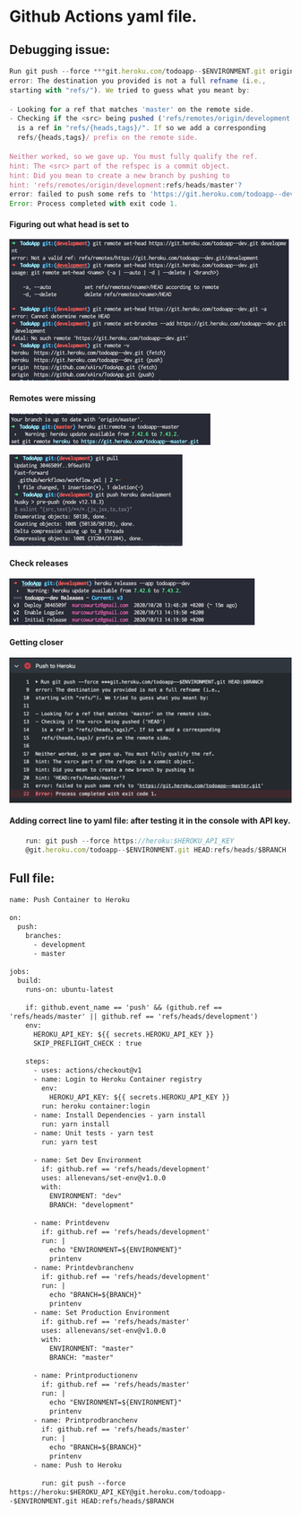 # Github Actions yaml file.

## Debugging issue:

```javascript
Run git push --force ***git.heroku.com/todoapp--$ENVIRONMENT.git origin/$BRANCH:master
error: The destination you provided is not a full refname (i.e.,
starting with "refs/"). We tried to guess what you meant by:

- Looking for a ref that matches 'master' on the remote side.
- Checking if the <src> being pushed ('refs/remotes/origin/development')
  is a ref in "refs/{heads,tags}/". If so we add a corresponding
  refs/{heads,tags}/ prefix on the remote side.

Neither worked, so we gave up. You must fully qualify the ref.
hint: The <src> part of the refspec is a commit object.
hint: Did you mean to create a new branch by pushing to
hint: 'refs/remotes/origin/development:refs/heads/master'?
error: failed to push some refs to 'https://git.heroku.com/todoapp--dev.git'
Error: Process completed with exit code 1.
```

#### Figuring out what head is set to

![](../.gitbook/assets/image%20%288%29.png)

#### Remotes were missing

![](../.gitbook/assets/image%20%2812%29.png)

![](../.gitbook/assets/image%20%289%29.png)

#### Check releases

![](../.gitbook/assets/image%20%2810%29.png)

#### Getting closer

![](../.gitbook/assets/image%20%2811%29.png)

#### Adding correct line to yaml file: after testing it in the console with API key.

```javascript
    run: git push --force https://heroku:$HEROKU_API_KEY
    @git.heroku.com/todoapp--$ENVIRONMENT.git HEAD:refs/heads/$BRANCH
```

## Full file:

```
name: Push Container to Heroku

on:
  push:
    branches:
      - development
      - master

jobs:
  build:
    runs-on: ubuntu-latest

    if: github.event_name == 'push' && (github.ref == 'refs/heads/master' || github.ref == 'refs/heads/development')
    env:
      HEROKU_API_KEY: ${{ secrets.HEROKU_API_KEY }}
      SKIP_PREFLIGHT_CHECK : true

    steps:
      - uses: actions/checkout@v1
      - name: Login to Heroku Container registry
        env:
          HEROKU_API_KEY: ${{ secrets.HEROKU_API_KEY }}
        run: heroku container:login
      - name: Install Dependencies - yarn install
        run: yarn install
      - name: Unit tests - yarn test
        run: yarn test

      - name: Set Dev Environment
        if: github.ref == 'refs/heads/development'
        uses: allenevans/set-env@v1.0.0
        with:
          ENVIRONMENT: "dev"
          BRANCH: "development"

      - name: Printdevenv
        if: github.ref == 'refs/heads/development'
        run: |
          echo "ENVIRONMENT=${ENVIRONMENT}"
          printenv
      - name: Printdevbranchenv
        if: github.ref == 'refs/heads/development'
        run: |
          echo "BRANCH=${BRANCH}"
          printenv
      - name: Set Production Environment
        if: github.ref == 'refs/heads/master'
        uses: allenevans/set-env@v1.0.0
        with:
          ENVIRONMENT: "master"
          BRANCH: "master"

      - name: Printproductionenv
        if: github.ref == 'refs/heads/master'
        run: |
          echo "ENVIRONMENT=${ENVIRONMENT}"
          printenv
      - name: Printprodbranchenv
        if: github.ref == 'refs/heads/master'
        run: |
          echo "BRANCH=${BRANCH}"
          printenv
      - name: Push to Heroku

        run: git push --force https://heroku:$HEROKU_API_KEY@git.heroku.com/todoapp--$ENVIRONMENT.git HEAD:refs/heads/$BRANCH
```

